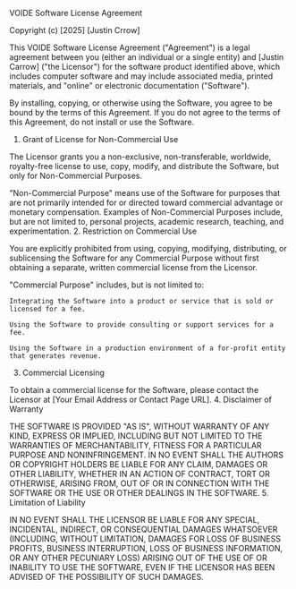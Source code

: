 VOIDE Software License Agreement

Copyright (c) [2025] [Justin Crrow]

This VOIDE Software License Agreement ("Agreement") is a legal agreement between you (either an individual or a single entity) and [Justin Carrow] ("the Licensor") for the software product identified above, which includes computer software and may include associated media, printed materials, and "online" or electronic documentation ("Software").

By installing, copying, or otherwise using the Software, you agree to be bound by the terms of this Agreement. If you do not agree to the terms of this Agreement, do not install or use the Software.
1. Grant of License for Non-Commercial Use

The Licensor grants you a non-exclusive, non-transferable, worldwide, royalty-free license to use, copy, modify, and distribute the Software, but only for Non-Commercial Purposes.

"Non-Commercial Purpose" means use of the Software for purposes that are not primarily intended for or directed toward commercial advantage or monetary compensation. Examples of Non-Commercial Purposes include, but are not limited to, personal projects, academic research, teaching, and experimentation.
2. Restriction on Commercial Use

You are explicitly prohibited from using, copying, modifying, distributing, or sublicensing the Software for any Commercial Purpose without first obtaining a separate, written commercial license from the Licensor.

"Commercial Purpose" includes, but is not limited to:

    Integrating the Software into a product or service that is sold or licensed for a fee.

    Using the Software to provide consulting or support services for a fee.

    Using the Software in a production environment of a for-profit entity that generates revenue.

3. Commercial Licensing

To obtain a commercial license for the Software, please contact the Licensor at [Your Email Address or Contact Page URL].
4. Disclaimer of Warranty

THE SOFTWARE IS PROVIDED "AS IS", WITHOUT WARRANTY OF ANY KIND, EXPRESS OR IMPLIED, INCLUDING BUT NOT LIMITED TO THE WARRANTIES OF MERCHANTABILITY, FITNESS FOR A PARTICULAR PURPOSE AND NONINFRINGEMENT. IN NO EVENT SHALL THE AUTHORS OR COPYRIGHT HOLDERS BE LIABLE FOR ANY CLAIM, DAMAGES OR OTHER LIABILITY, WHETHER IN AN ACTION OF CONTRACT, TORT OR OTHERWISE, ARISING FROM, OUT OF OR IN CONNECTION WITH THE SOFTWARE OR THE USE OR OTHER DEALINGS IN THE SOFTWARE.
5. Limitation of Liability

IN NO EVENT SHALL THE LICENSOR BE LIABLE FOR ANY SPECIAL, INCIDENTAL, INDIRECT, OR CONSEQUENTIAL DAMAGES WHATSOEVER (INCLUDING, WITHOUT LIMITATION, DAMAGES FOR LOSS OF BUSINESS PROFITS, BUSINESS INTERRUPTION, LOSS OF BUSINESS INFORMATION, OR ANY OTHER PECUNIARY LOSS) ARISING OUT OF THE USE OF OR INABILITY TO USE THE SOFTWARE, EVEN IF THE LICENSOR HAS BEEN ADVISED OF THE POSSIBILITY OF SUCH DAMAGES.
